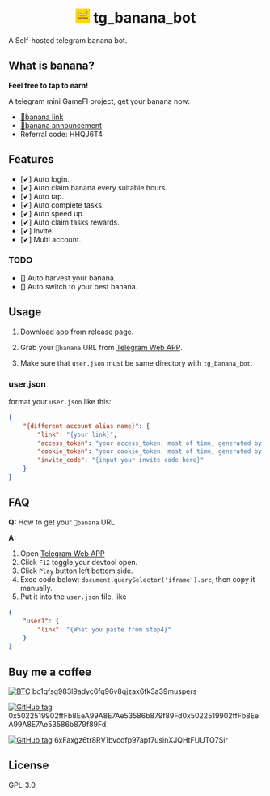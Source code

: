 <h1 align="center">
<img src="./assets/banana.jpg" width="28" />
tg_banana_bot
</h1>
A Self-hosted telegram banana bot.

## What is banana?
**Feel free to tap to earn!**

A telegram mini GameFI project, get your banana now:

- [🍌banana link](https://t.me/OfficialBananaBot/banana?startapp=referral=HHQJ6T4)
- [🍌banana announcement](https://web.telegram.org/a/#-1002230273398)
- Referral code: HHQJ6T4

## Features
- [✔] Auto login.
- [✔] Auto claim banana every suitable hours.
- [✔] Auto tap.
- [✔] Auto complete tasks.
- [✔] Auto speed up.
- [✔] Auto claim tasks rewards.
- [✔] Invite.
- [✔] Multi account.

### TODO
- [] Auto harvest your banana.
- [] Auto switch to your best banana.

## Usage

1. Download app from release page.

2. Grab your `🍌banana` URL from [Telegram Web APP](https://t.me/OfficialBananaBot/banana?startapp=referral=HHQJ6T4).

3. Make sure that `user.json` must be same directory with `tg_banana_bot`.

### user.json
format your `user.json` like this:
```json
{
    "{different account alias name}": {
        "link": "{your link}",
        "access_token": "your access_token, most of time, generated by link when you first login",
        "cookie_token": "your cookie_token, most of time, generated by link when you first login",
        "invite_code": "{input your invite code here}"
    }
}
```

## FAQ
**Q:** How to get your `🍌banana` URL

**A:**
1. Open [Telegram Web APP](https://t.me/OfficialBananaBot/banana?startapp=referral=HHQJ6T4)
2. Click `F12` toggle your devtool open.
3. Click `Play` button left bottom side.
4. Exec code below: `document.querySelector('iframe').src`, then copy it manually.
5. Put it into the `user.json` file, like 
```json
{
    "user1": {
        "link": "{What you paste from step4}"
    }
}
```

## Buy me a coffee

[![BTC](https://img.shields.io/badge/BTC-wallet-F7931A?logo=bitcoin)](https://btcscan.org/ "View BTC address") bc1qfsg983l9adyc6fq96v8qjzax6fk3a39muspers

[![GitHub tag](https://img.shields.io/badge/ETH-wallet-3C3C3D?logo=ethereum)](https://etherscan.io/ "View ETH address") 0x5022519902ffFb8EeA99A8E7Ae53586b879f89Fd0x5022519902ffFb8EeA99A8E7Ae53586b879f89Fd

[![GitHub tag](https://img.shields.io/badge/SOL-wallet-9945FF?logo=solana)](https://solscan.io/ "View SOL address") 6xFaxgz6tr8RV1bvcdfp97apf7usinXJQHtFUUTQ7Sir

## License
GPL-3.0
